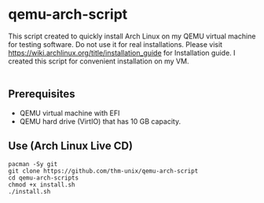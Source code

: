# qemu-arch-script
This script created to quickly install Arch Linux
on my QEMU virtual machine for testing software. 
Do not use it for real installations. Please visit 
https://wiki.archlinux.org/title/installation_guide
for Installation guide. I created this script for
convenient installation on my VM.<br><br>


## Prerequisites
- QEMU virtual machine with EFI
- QEMU hard drive (VirtIO) that has 10 GB capacity.


## Use (Arch Linux Live CD)
`pacman -Sy git` <br>
`git clone https://github.com/thm-unix/qemu-arch-script` <br>
`cd qemu-arch-scripts` <br>
`chmod +x install.sh` <br>
`./install.sh`
